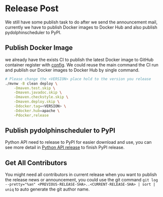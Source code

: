 # Release Post

We still have some publish task to do after we send the announcement mail, currently we have to publish Docker images to
Docker Hub and also publish pydolphinscheduler to PyPI.

## Publish Docker Image

we already have the exists CI to publish the latest Docker image to GitHub container register with [config](https://github.com/apache/dolphinscheduler/blob/d80cf21456265c9d84e642bdb4db4067c7577fc6/.github/workflows/publish-docker.yaml#L55-L63).
We could reuse the main command the CI run and publish our Docker images to Docker Hub by single command.

```bash
# Please change the <VERSION> place hold to the version you release
./mvnw -B clean deploy \
    -Dmaven.test.skip \
    -Dmaven.javadoc.skip \
    -Dmaven.checkstyle.skip \
    -Dmaven.deploy.skip \
    -Ddocker.tag=<VERSION> \
    -Ddocker.hub=apache \
    -Pdocker,release
```

## Publish pydolphinscheduler to PyPI

Python API need to release to PyPI for easier download and use, you can see more detail in [Python API release](https://github.com/apache/dolphinscheduler/blob/2.0.7/dolphinscheduler-python/pydolphinscheduler/RELEASE.md#to-pypi)
to finish PyPI release.

## Get All Contributors

You might need all contributors in current release when you want to publish the release news or announcement, you could
use the git command `git log --pretty="%an" <PREVIOUS-RELEASE-SHA>..<CURRENT-RELEASE-SHA> | sort | uniq` to auto generate
the git author name.
